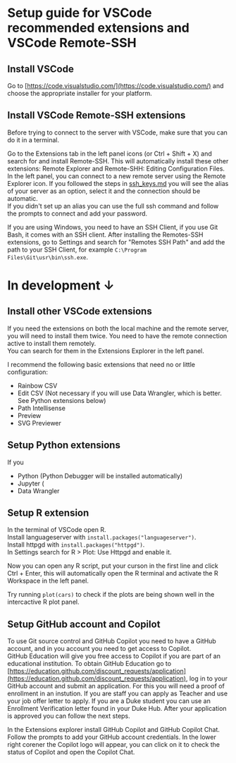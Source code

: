 # Setup guide for VSCode recommended extensions and VSCode Remote-SSH

## Install VSCode

Go to [https://code.visualstudio.com/](https://code.visualstudio.com/) and choose the appropriate installer for your platform.

## Install VSCode Remote-SSH extensions

Before trying to connect to the server with VSCode, make sure that you can do it in a terminal.  

Go to the Extensions tab in the left panel icons (or Ctrl + Shift + X) and search for and install Remote-SSH. 
This will automatically install these other extensions: Remote Explorer and Remote-SHH: Editing Configuration Files.
In the left panel, you can connect to a new remote server using the Remote Explorer icon. If you followed the steps in [ssh_keys.md](https://github.com/magwenelab/CodeStarterKit/blob/main/ssh_keys.md) 
you will see the alias of your server as an option, select it and the connection should be automatic.  
If you didn't set up an alias you can use the full ssh command and follow the prompts to connect and add your password.  

If you are using Windows, you need to have an SSH Client, if you use Git Bash, it comes with an SSH client. After installing the Remotes-SSH extensions, 
go to Settings and search for "Remotes SSH Path" and add the path to your SSH Client, for example `C:\Program Files\Git\usr\bin\ssh.exe`.  


# In development &darr;
## Install other VSCode extensions

If you need the extensions on both the local machine and the remote server, you will need to install them twice. 
You need to have the remote connection active to install them remotely.    
You can search for them in the Extensions Explorer in the left panel.

I recommend the following basic extensions that need no or little configuration:  

* Rainbow CSV
* Edit CSV (Not necessary if you will use Data Wrangler, which is better. See Python extensions below)  
* Path Intellisense  
* Preview  
* SVG Previewer  

## Setup Python extensions

If you 
* Python (Python Debugger will be installed automatically)
* Jupyter (
* Data Wrangler


## Setup R extension

In the terminal of VSCode open R.  
Install languageserver with `install.packages("languageserver")`.  
Install httpgd with `install.packages("httpgd")`.   
In Settings search for R > Plot: Use Httpgd and enable it.  

Now you can open any R script, put your curson in the first line and click Ctrl + Enter, 
this will automatically open the R terminal and activate the R Workspace in the left panel.  

Try running `plot(cars)` to check if the plots are being shown well in the intercactive R plot panel.  


## Setup GitHub account and Copilot

To use Git source control and GitHub Copilot you need to have a GitHub account, and in you account you need to get access to Copilot.  
GitHub Education will give you free access to Copilot if you are part of an educational institution. To obtain GitHub Education go to 
[https://education.github.com/discount_requests/application](https://education.github.com/discount_requests/application), log in to your GitHub account 
and submit an application. For this you will need a proof of enrollment in an instution. If you are staff you can apply as Teacher and use your job offer letter to apply. 
If you are a Duke student you can use an Enrollment Verification letter found in your Duke Hub. 
After your application is approved you can follow the next steps.  

In the Extensions explorer install GitHub Copilot and GitHub Copilot Chat. Follow the prompts to add your GitHub account credentials. 
In the lower right corener the Copilot logo will appear, you can click on it to check the status of Copilot and open the Copilot Chat.  


